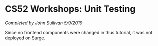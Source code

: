 # CS52 Workshops:  Unit Testing

*Completed by John Sullivan 5/9/2019*

Since no frontend components were changed in thus tutorial, it was not deployed on Surge.
